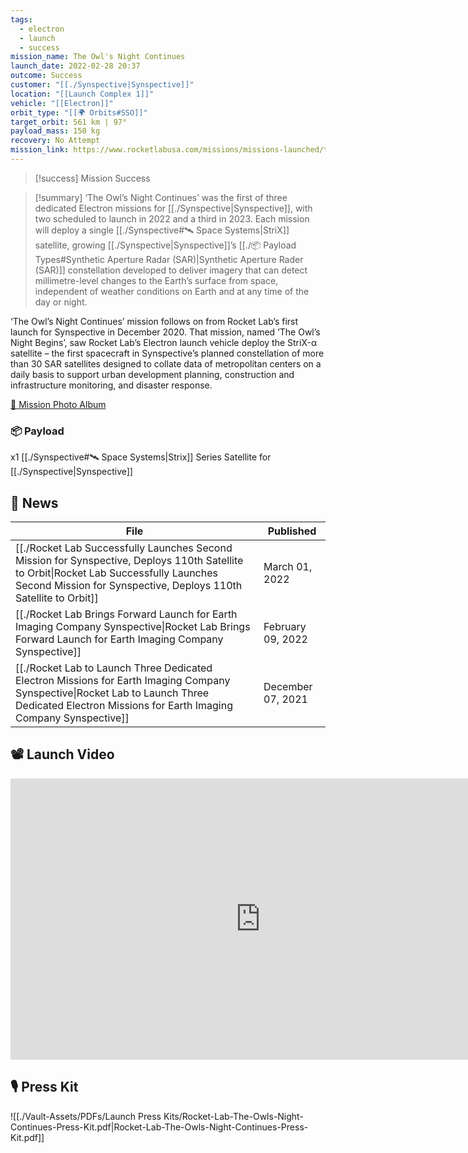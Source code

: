 ```yaml
---
tags:
  - electron
  - launch
  - success
mission_name: The Owl's Night Continues
launch_date: 2022-02-28 20:37
outcome: Success
customer: "[[./Synspective|Synspective]]"
location: "[[Launch Complex 1]]"
vehicle: "[[Electron]]"
orbit_type: "[[🌍 Orbits#SSO]]"
target_orbit: 561 km | 97°
payload_mass: 150 kg
recovery: No Attempt
mission_link: https://www.rocketlabusa.com/missions/missions-launched/the-owls-night-continues/
---
```

>[!success] Mission Success

>[!summary]
‘The Owl’s Night Continues’ was the first of three dedicated Electron missions for [[./Synspective|Synspective]], with two scheduled to launch in 2022 and a third in 2023. Each mission will deploy a single [[./Synspective#🛰️ Space Systems|StriX]] satellite, growing [[./Synspective|Synspective]]’s [[./📦 Payload Types#Synthetic Aperture Radar (SAR)|Synthetic Aperture Rader (SAR)]] constellation developed to deliver imagery that can detect millimetre-level changes to the Earth’s surface from space, independent of weather conditions on Earth and at any time of the day or night.
>
‘The Owl’s Night Continues’ mission follows on from Rocket Lab’s first launch for Synspective in December 2020. That mission, named ‘The Owl’s Night Begins’, saw Rocket Lab’s Electron launch vehicle deploy the StriX-α satellite – the first spacecraft in Synspective’s planned constellation of more than 30 SAR satellites designed to collate data of metropolitan centers on a daily basis to support urban development planning, construction and infrastructure monitoring, and disaster response.
>
[📸 Mission Photo Album](https://www.flickr.com/photos/rocketlab/albums/72177720301776244/)

### 📦 Payload

x1 [[./Synspective#🛰️ Space Systems|Strix]] Series Satellite for [[./Synspective|Synspective]]

## 📰 News
| File                                                                                                                                                                                                             | Published         |
| ---------------------------------------------------------------------------------------------------------------------------------------------------------------------------------------------------------------- | ----------------- |
| [[./Rocket Lab Successfully Launches Second Mission for Synspective, Deploys 110th Satellite to Orbit\|Rocket Lab Successfully Launches Second Mission for Synspective, Deploys 110th Satellite to Orbit]] | March 01, 2022    |
| [[./Rocket Lab Brings Forward Launch for Earth Imaging Company Synspective\|Rocket Lab Brings Forward Launch for Earth Imaging Company Synspective]]                                                       | February 09, 2022 |
| [[./Rocket Lab to Launch Three Dedicated Electron Missions for Earth Imaging Company Synspective\|Rocket Lab to Launch Three Dedicated Electron Missions for Earth Imaging Company Synspective]]           | December 07, 2021 |


## 📽️ Launch Video

<iframe width="800" height="450" src="https://www.youtube.com/embed/MjfNJjTyfKY" title="Rocket Lab&#39;s Electron - The Owl&#39;s Night Continues Mission" frameborder="0" allow="accelerometer; autoplay; clipboard-write; encrypted-media; gyroscope; picture-in-picture; web-share" referrerpolicy="strict-origin-when-cross-origin" allowfullscreen></iframe>     

## 🎙️ Press Kit

![[./Vault-Assets/PDFs/Launch Press Kits/Rocket-Lab-The-Owls-Night-Continues-Press-Kit.pdf|Rocket-Lab-The-Owls-Night-Continues-Press-Kit.pdf]]